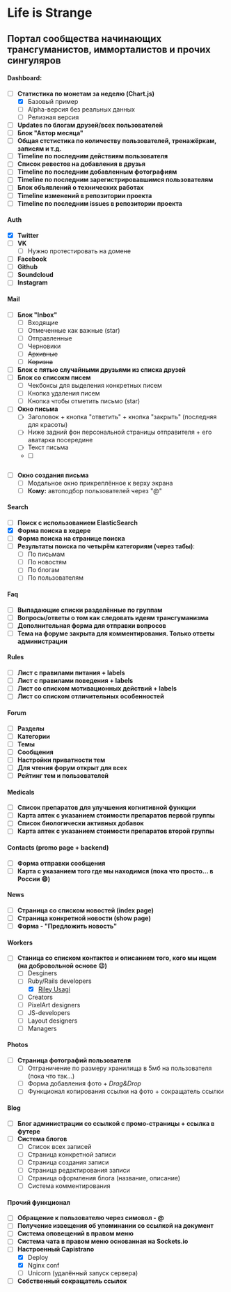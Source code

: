 # Life is Strange
## Портал сообщества начинающих трансгуманистов, имморталистов и прочих сингуляров

#### Dashboard:

- [ ] **Статистика по монетам за неделю (Chart.js)**
  - [x] Базовый пример
  - [ ] Alpha-версия без реальных данных
  - [ ] Релизная версия
- [ ] **Updates по блогам друзей/всех пользователей**
- [ ] **Блок "Автор месяца"**
- [ ] **Общая стстистика по количеству пользователей, тренажёркам, записям и т.д.**
- [ ] **Timeline по последним действиям пользователя**
- [ ] **Список ревестов на добавления в друзья**
- [ ] **Timeline по последним добавленным фотографиям**
- [ ] **Timeline по последним зарегистрировавшимся пользователям**
- [ ] **Блок объявлений о технических работах**
- [ ] **Timeline изменений в репозитории проекта**
- [ ] **Timeline по последним issues в репозитории проекта**

#### Auth

- [x] **Twitter**
- [ ] **VK**
  - [ ] Нужно протестировать на домене
- [ ] **Facebook**
- [ ] **Github**
- [ ] **Soundcloud**
- [ ] **Instagram**

#### Mail

- [ ] **Блок "Inbox"**
  - [ ] Входящие
  - [ ] Отмеченные как важные (star)
  - [ ] Отправленные
  - [ ] Черновики
  - [ ] ~~Архивные~~
  - [ ] ~~Коризна~~
- [ ] **Блок с пятью случайными друзьями из списка друзей**
- [ ] **Блок со списокм писем**
  - [ ] Чекбоксы для выделения конкретных писем
  - [ ] Кнопка удаления писем
  - [ ] Кнопка чтобы отметить письмо (star)
- [ ] **Окно письма**
  - [ ] Заголовок + кнопка "ответить" + кнопка "закрыть" (последняя для красоты)
  - [ ] Ниже задний фон персональной страницы отправителя + его аватарка посередине
  - [ ] Текст письма
  - [ ] ~~~Приложенные файлы~~~
- [ ] **Окно создания письма**
  - [ ] Модальное окно прикреплённое к верху экрана
  - [ ] **Кому:** автоподбор пользователей через "@"

#### Search

- [ ] **Поиск с использованием ElasticSearch**
- [x] **Форма поиска в хедере**
- [ ] **Форма поиска на странице поиска**
- [ ] **Результаты поиска по четырём категориям (через табы)**:
  - [ ] По письмам
  - [ ] По новостям
  - [ ] По блогам
  - [ ] По пользователям

#### Faq

- [ ] **Выпадающие списки разделённые по группам**
- [ ] **Вопросы/ответы о том как следовать идеям трансгуманизма**
- [ ] **Дополнительная форма для отправки вопросов**
- [ ] **Тема на форуме закрыта для комментирования. Только ответы администрации**

#### Rules

- [ ] **Лист с правилами питания + labels**
- [ ] **Лист с правилами поведения + labels**
- [ ] **Лист со списком мотивационных действий + labels**
- [ ] **Лист со списком отличительных особенностей**

#### Forum

- [ ] **Разделы**
- [ ] **Категории**
- [ ] **Темы**
- [ ] **Сообщения**
- [ ] **Настройки приватности тем**
- [ ] **Для чтения форум открыт для всех**
- [ ] **Рейтинг тем и пользователей**

#### Medicals

- [ ] **Список препаратов для улучшения когнитивной функции**
- [ ] **Карта аптек с указанием стоимости препаратов первой группы**
- [ ] **Список биологически активных добавок**
- [ ] **Карта аптек с указанием стоимости препаратов второй группы**

#### Contacts (promo page + backend)

- [ ] **Форма отправки сообщения**
- [ ] **Карта с указанием того где мы находимся (пока что просто... в России :smile:)**

#### News

- [ ] **Страница со списком новостей (index page)**
- [ ] **Страница конкретной новости (show page)**
- [ ] **Форма - "Предложить новость"**

#### Workers

- [ ] **Станица со списком контактов и описанием того, кого мы ищем (на добровольной основе :wink:)**
  - [ ] Desginers
  - [ ] Ruby/Rails developers
    - [x] [Riley Usagi](https://github.com/riley-usagi)
  - [ ] Creators
  - [ ] PixelArt designers
  - [ ] JS-developers
  - [ ] Layout designers
  - [ ] Managers

#### Photos

- [ ] **Страница фотографий пользователя**
  - [ ] Отграничение по размеру хранилища в 5мб на пользователя (пока что так...)
  - [ ] Форма добавления фото + *Drag&Drop*
  - [ ] Функционал копирования ссылки на фото + сокращатель ссылки

#### Blog

- [ ] **Блог администрации со ссылкой с промо-страницы + ссылка в футере**
- [ ] **Система блогов**
  - [ ] Список всех записей
  - [ ] Страница конкретной записи
  - [ ] Страница создания записи
  - [ ] Страница редактирования записи
  - [ ] Страница оформления блога (название, описание)
  - [ ] Система комментирования

#### Прочий функционал

- [ ] **Обращение к пользователю через симовол - @**
- [ ] **Получение извещения об упоминании со ссылкой на документ**
- [ ] **Система оповещений в правом меню**
- [ ] **Система чата в правом меню основанная на Sockets.io**
- [ ] **Настроенный Capistrano**
  - [x] Deploy
  - [x] Nginx conf
  - [ ] Unicorn (удалённый запуск сервера)
- [ ] **Собственный сокращатель ссылок**
